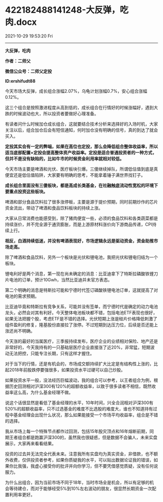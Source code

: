 # 422182488141248-大反弹，吃肉.docx

2021-10-29 19:53:20 Fri

----

__大反弹，吃肉__

__作者：二师父__

__微信公众号：二师父定投__

__ID:ershifudt88__

今天市场大反弹，成长组合涨幅2\.07%，乌龟计划涨幅0\.7%，安心组合涨幅0\.12%。

这三个组合是按照激进程度从高到低的，成长组合在行情好的时候涨幅好，遇到大跌的时候波动也大，所以投资者要做好心理准备。

有读者问什么时候加仓成长组合，这就要结合技术分析来选择好的入场时机，大家关注以后，组合加仓后会有短信通知，何时加仓没有明确的信号，真的到达了就会买入。

__定投其实会有一定的弊端，如果在高位也定投，那么会降低组合整体收益率，所以适当底部配置\+定投会提高整体资产收益率。定投是适合普通投资者的一种方式，但并不是没有缺陷的，比如牛市的时候资金利用率就相对较低。__

今天市场主要是啤酒和光伏、医疗板块引爆。三傻继续掉队，所谓低估值到底是真便宜还是低估值陷阱，大家要有明确的思考，不能拿着锤子满世界找钉子。

__成长组合里面没有三傻板块，都是高成长类基金，在社融触底流动性宽松的环境下要重点投资这些板块。__

啤酒和部分食品饮料拉了很多涨停板，主要是源于提价预期，同时前期炒作的芯片资金流出，带动了啤酒和食品饮料板块的持续上涨。

大家从日常消费也能感受到，除了猪肉便宜一些，必须的食品饮料和各类蔬菜都是持续涨价，并不完全源于通货膨胀，而是上游原材料涨价向下游商品传递，CPI持续上行。

__相反，白酒持续低迷，并没有啤酒表现好，市场逻辑永远是驱动资金，资金助推市场走高。__

除了啤酒和食品饮料，另外一个板块是光伏和锂电池，我把光伏和锂电归结为一个板块。

锂电利好是两个消息，第一现在尚未确定的消息：比亚迪拿下了特斯拉磷酸铁锂刀片电池的订单，预计10Gwh，当然比亚迪并未官方表态。

第二个明确的消息是特斯拉可能和宁德时代签订磷酸铁锂电池订单，这就提高了对电池的需求预期。

比亚迪毕竟和特斯拉有竞争关系，可能并没有签单，而宁德时代是确定的动力电池龙头，必然会对其有利好。今天整体电池板块都不错，包括电池ETF表现也很好，如果无法把握个股，考虑ETF是不错的选择。光伏短期上涨是硅片价格降低刺激了组件盈利的修复，隆基股份直接拉了涨停。不过短期到达压力位，后续是否还能上涨还尚不明确。

今天涨的最好的当属医疗，三季报持续发布，医疗企业的业绩相对保险、地产还是非常好的，今天我持有的一只基础层医疗企业直接涨了近20%，非常猛，短期波动无法把控，只能专注长期，只有这样才握住。

对于当下的行情，还是有机会的，市场成交额持续扩大比定是有结构性上涨的，比起2018年前股跌停要强很多，如果投资水平过硬可以自己炒股。

如果投资水平一般，没法经历巨幅波动，我的组合可以参考，以王者组合为例，根据历史回测相对沪深300有120%的超额收益率，以致于很多读者不相信，既然收益率这么高，为什么基金经理不做。

说这个话很显然是看低了基金经理的水平，10年时间，兴全合润相对沪深300有520%的超额收益率，只不过选基金的难度不比选股的难度大，谁也不知道持有过程中基金经理会出现什么状况，那么如果能接受一个市场平均收益率，组合是不错的选择。

我从市场上每一个特殊节点都作过回测，包括15年股灾顶点和16年熔断前期，同期王者组合都是跑赢沪深300的，虽然我也很疑惑，但是数据不会骗人，未来实盘展示，大家再来看看结果。

投资的过去并无法完全代表未来。注意我所有实盘均为真实资金，非借款，也不额外收费，仅供投资者参考，如果你质疑我的水平，可以贴出数据论证我的错误，如果你比我强，我虚心接受你的批评并向你学习，但不要凭借感觉质疑，没有任何说服力。

为什么出组合，因为当前市场不同于18年，当时市场全是机会，所以有足够的机会等待建仓，而对于能够经受5%到10%左右波动的朋友，很显然长期资金一次配置利用率更好。

